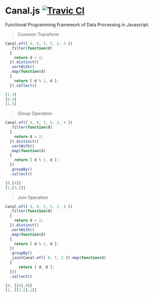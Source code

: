 Canal.js [![Travic CI](https://travis-ci.org/KerneLab/Canal.svg?branch=master)](https://travis-ci.org/KerneLab/Canal)
=========================
Functional Programming Framework of Data Processing in Javascript.

> Common Transform

```js
Canal.of([ 4, 0, 3, 5, 2, 4 ])
  .filter(function(d)
  {
    return d > 2;
  }).distinct()
  .sortWith()
  .map(function(d)
  {
    return [ d % 2, d ];
  }).collect()
```
```js
[1,3]
[0,4]
[1,5]
```

> Group Operation

```js
Canal.of([ 4, 0, 3, 5, 2, 4 ])
  .filter(function(d)
  {
    return d > 2;
  }).distinct()
  .sortWith()
  .map(function(d)
  {
    return [ d % 2, d ];
  })
  .groupBy()
  .collect()
```
```js
[0,[4]]
[1,[3,5]]
```

> Join Operation

```js
Canal.of([ 4, 0, 3, 5, 2, 4 ])
  .filter(function(d)
  {
    return d > 2;
  }).distinct()
  .sortWith()
  .map(function(d)
  {
    return [ d % 2, d ];
  })
  .groupBy()
  .join(Canal.of([ 0, 1, 2 ]).map(function(d)
  {
	  return [ d, d ];
  }))
  .collect()
```
```js
[0, [[4],0]]
[1, [[3,5],1]]
```
